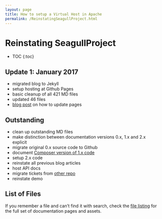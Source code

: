 ```yaml
---
layout: page
title: How to setup a Virtual Host in Apache
permalink: /ReinstatingSeagullProject.html
---
```


<!-- Name: ReinstatingSeagullProject -->
<!-- Author: demian -->
<!-- Status: In Progress -->

# Reinstating SeagullProject
* TOC
{:toc}

## Update 1: January 2017 

- migrated blog to Jekyll
- setup hosting at Github Pages
- basic cleanup of all 421 MD files
- updated 46 files
- [blog post][1] on how to update pages

## Outstanding

- clean up outstanding MD files
- make distinction between documentation versions 0.x, 1.x and 2.x explicit
- migrate original 0.x source code to Github
- document [Composer version of 1.x code][2]
- setup 2.x code
- reinstate all previous blog articles
- host API docs
- migrate tickets from [other repo][3]
- reinstate demo

## List of Files
If you remember a file and can’t find it with search, check the [file listing][4] for the full set of documentation pages and assets.




[1]:	http://seagullproject.org/blog/2017/01/11/updating-seagull-docs-to-jekyll.html
[2]:	https://github.com/demianturner/seagullframework-sandbox
[3]:	https://github.com/demianturner/sgl-docs-tickets-migration-test/issues
[4]:	/FileListing.html